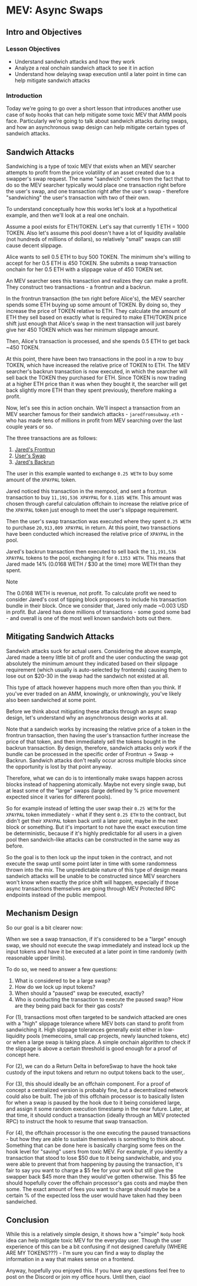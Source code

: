 # MEV: Async Swaps

## Intro and Objectives

### Lesson Objectives

- Understand sandwich attacks and how they work
- Analyze a real onchain sandwich attack to see it in action
- Understand how delaying swap execution until a later point in time can help mitigate sandwich attacks

### Introduction

Today we're going to go over a short lesson that introduces another use case of `NoOp` hooks that can help mitigate some toxic MEV that AMM pools face. Particularly we're going to talk about sandwich attacks during swaps, and how an asynchronous swap design can help mitigate certain types of sandwich attacks.

## Sandwich Attacks

Sandwiching is a type of toxic MEV that exists when an MEV searcher attempts to profit from the price volatility of an asset created due to a swapper's swap request. The name "sandwich" comes from the fact that to do so the MEV searcher typically would place one transaction right before the user's swap, and one transaction right after the user's swap - therefore "sandwiching" the user's transaction with two of their own.

To understand conceptually how this works let's look at a hypothetical example, and then we'll look at a real one onchain.

Assume a pool exists for ETH/TOKEN. Let's say that currently 1 ETH = 1000 TOKEN. Also let's assume this pool doesn't have a lot of liquidity available (not hundreds of millions of dollars), so relatively "small" swaps can still cause decent slippage.

Alice wants to sell 0.5 ETH to buy 500 TOKEN. The minimum she's willing to accept for her 0.5 ETH is 450 TOKEN. She submits a swap transaction onchain for her 0.5 ETH with a slippage value of 450 TOKEN set.

An MEV searcher sees this transaction and realizes they can make a profit. They construct two transactions - a frontrun and a backrun.

In the frontrun transaction (the txn right before Alice's), the MEV searcher spends some ETH buying up some amount of TOKEN. By doing so, they increase the price of TOKEN relative to ETH. They calculate the amount of ETH they sell based on exactly what is required to make ETH/TOKEN price shift just enough that Alice's swap in the next transaction will just barely give her 450 TOKEN which was her minimum slippage amount.

Then, Alice's transaction is processed, and she spends 0.5 ETH to get back ~450 TOKEN.

At this point, there have been two transactions in the pool in a row to buy TOKEN, which have increased the relative price of TOKEN to ETH. The MEV searcher's backrun transaction is now executed, in which the searcher will sell back the TOKEN they purchased for ETH. Since TOKEN is now trading at a higher ETH price than it was when they bought it, the searcher will get back slightly more ETH than they spent previously, therefore making a profit.

Now, let's see this in action onchain. We'll inspect a transaction from an MEV searcher famous for their sandwich attacks - `jaredfromsubway.eth` - who has made tens of millions in profit from MEV searching over the last couple years or so.

The three transactions are as follows:

1. [Jared's Frontrun](https://etherscan.io/tx/0x2d268cbbe55124c0e52a6ec37512d99e941cad38abd7a1876bf4d2c3a1b8d423)
2. [User's Swap](https://etherscan.io/tx/0x0f80c7d7d802ee5aa1271010abb610a67aefa54a399e9cb4126d66a2d46cf286)
3. [Jared's Backrun](https://etherscan.io/tx/0x6680cf9c3abca0a999eb9e6ce7f4d05969e30b904455d48c73fe24778800ee57)

The user in this example wanted to exchange `0.25 WETH` to buy some amount of the `XPAYPAL` token.

Jared noticed this transaction in the mempool, and sent a frontrun transaction to buy `11,191,536 XPAYPAL` for `0.1185 WETH`. This amount was chosen through careful calculation offchain to increase the relative price of the `XPAYPAL` token just enough to meet the user's slippage requirement.

Then the user's swap transaction was executed where they spent `0.25 WETH` to purchase `20,913,009 XPAYPAL` in return. At this point, two transactions have been conducted which increased the relative price of `XPAYPAL` in the pool.

Jared's backrun transaction then executed to sell back the `11,191,536 XPAYPAL` tokens to the pool, exchanging it for `0.1353 WETH`. This means that Jared made 14% (0.0168 WETH / $30 at the time) more WETH than they spent.

> [!NOTE]
> The 0.0168 WETH is revenue, not profit. To calculate profit we need to consider Jared's cost of tipping block proposers to include his transaction bundle in their block. Once we consider that, Jared only made ~0.003 USD in profit. But Jared has done millions of transactions - some good some bad - and overall is one of the most well known sandwich bots out there.

## Mitigating Sandwich Attacks

Sandwich attacks suck for actual users. Considering the above example, Jared made a teeny little bit of profit and the user conducting the swap got absolutely the minimum amount they indicated based on their slippage requirement (which usually is auto-selected by frontends) causing them to lose out on $20-30 in the swap had the sandwich not existed at all.

This type of attack however happens much more often than you think. If you've ever traded on an AMM, knowingly, or unknowingly, you've likely also been sandwiched at some point.

Before we think about mitigating these attacks through an async swap design, let's understand why an asynchronous design works at all.

Note that a sandwich works by increasing the relative price of a token in the frontrun transaction, then having the user's transaction further increase the price of that token, and then immediately sell the tokens bought in the backrun transaction. By design, therefore, sandwich attacks only work if the bundle can be processed in the specific order of Frontrun → Swap → Backrun. Sandwich attacks don't really occur across multiple blocks since the opportunity is lost by that point anyway.

Therefore, what we can do is to intentionally make swaps happen across blocks instead of happening atomically. Maybe not every single swap, but at least some of the "large" swaps (large defined by % price movement expected since it varies for different pools).

So for example instead of letting the user swap their `0.25 WETH` for the `XPAYPAL` token immediately - what if they sent `0.25 ETH` to the contract, but didn't get their `XPAYPAL` token back until a later point, maybe in the next block or something. But it's important to not have the exact execution time be deterministic, because if it's highly predictable for all users in a given pool then sandwich-like attacks can be constructed in the same way as before.

So the goal is to then lock up the input token in the contract, and not execute the swap until some point later in time with some randomness thrown into the mix. The unpredictable nature of this type of design means sandwich attacks will be unable to be constructed since MEV searchers won't know when exactly the price shift will happen, especially if those async transactions themselves are going through MEV Protected RPC endpoints instead of the public mempool.

## Mechanism Design

So our goal is a bit clearer now:

When we see a swap transaction, if it's considered to be a "large" enough swap, we should not execute the swap immediately and instead lock up the input tokens and have it be executed at a later point in time randomly (with reasonable upper limits).

To do so, we need to answer a few questions:

1. What is considered to be a large swap?
2. How do we lock up input tokens?
3. When should a "paused" swap be executed, exactly?
4. Who is conducting the transaction to execute the paused swap? How are they being paid back for their gas costs?

For (1), transactions most often targeted to be sandwich attacked are ones with a "high" slippage tolerance where MEV bots can stand to profit from sandwiching it. High slippage tolerances generally exist either in low-liquidity pools (memecoins, small cap projects, newly launched tokens, etc) or when a large swap is taking place. A simple onchain algorithm to check if the slippage is above a certain threshold is good enough for a proof of concept here.

For (2), we can do a Return Delta in beforeSwap to have the hook take custody of the input tokens and return no output tokens back to the user,.

For (3), this should ideally be an offchain component. For a proof of concept a centralized version is probably fine, but a decentralized network could also be built. The job of this offchain processor is to basically listen for when a swap is paused by the hook due to it being considered large, and assign it some random execution timestamp in the near future. Later, at that time, it should conduct a transaction (ideally through an MEV protected RPC) to instruct the hook to resume that swap transaction.

For (4), the offchain processor is the one executing the paused transactions - but how they are able to sustain themselves is something to think about. Something that can be done here is basically charging some fees on the hook level for "saving" users from toxic MEV. For example, if you identify a transaction that stood to lose $50 due to it being sandwichable, and you were able to prevent that from happening by pausing the transaction, it's fair to say you want to charge a $5 fee for your work but still give the swapper back $45 more than they would've gotten otherwise. This $5 fee should hopefully cover the offchain processor's gas costs and maybe then some. The exact amount of fees you want to charge should maybe be a certain % of the expected loss the user would have taken had they been sandwiched.

## Conclusion

While this is a relatively simple design, it shows how a "simple" `NoOp` hook idea can help mitigate toxic MEV for the everyday user. Though the user experience of this can be a bit confusing if not designed carefully (WHERE ARE MY TOKENS???) - I'm sure you can find a way to display the information in a way that makes sense on a frontend.

Anyway, hopefully you enjoyed this. If you have any questions feel free to post on the Discord or join my office hours. Until then, ciao!
